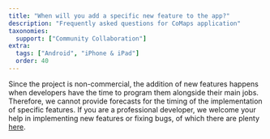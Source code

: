 ```yaml
---
title: "When will you add a specific new feature to the app?"
description: "Frequently asked questions for CoMaps application"
taxonomies:
  support: ["Community Collaboration"]
extra:
  tags: ["Android", "iPhone & iPad"]
  order: 40
---
```


Since the project is non-commercial, the addition of new features happens when developers have the time to program them alongside their main jobs. Therefore, we cannot provide forecasts for the timing of the implementation of specific features. If you are a professional developer, we welcome your help in implementing new features or fixing bugs, of which there are plenty [here](https://github.com/organicmaps/organicmaps/issues).
